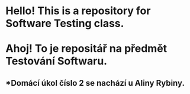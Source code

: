 <h1>Hello! This is a repository for Software Testing class. 
  <br>
  <br>
Ahoj! To je repositář na předmět Testování Softwaru. </h1>
<h2>*Domácí úkol číslo 2 se nachází u Aliny Rybiny.</h2>
